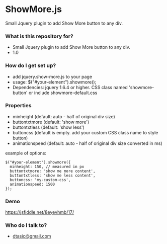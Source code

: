 # ShowMore.js #

Small Jquery plugin to add Show More button to any div. 

### What is this repository for? ###

* Small Jquery plugin to add Show More button to any div.
* 1.0

### How do I get set up? ###

* add jquery.show-more.js to your page
* usage: $("#your-element").showmore();
* Dependencies: jquery 1.6.4 or higher. CSS class named 'showmore-button' or include showmore-default.css

### Properties ###

* minheight (default: auto - half of original div size)
* buttontxtmore (default: 'show more')
* buttontxtless (default: 'show less')
* buttoncss (default is empty. add your custom CSS class name to style button)
* animationspeed (default: auto - half of original div size converted in ms)

example of options:

```
$("#your-element").showmore({
  minheight: 150, // measured in px
  buttontxtmore: 'show me more content',
  buttontxtless: 'show me less content',
  buttoncss: 'my-custom-css',
  animationspeed: 1500
});
```

### Demo ###

https://jsfiddle.net/8eyevhmb/17/

### Who do I talk to? ###

* dtasic@gmail.com